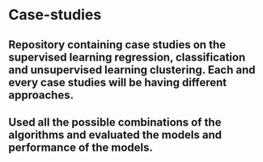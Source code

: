 # Case-studies
## Repository containing case studies on the supervised learning regression, classification and unsupervised learning clustering. Each and every case studies will be having different approaches.
## Used all the possible combinations of the algorithms and evaluated the models and performance of the models.

